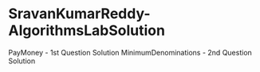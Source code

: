 # SravanKumarReddy-AlgorithmsLabSolution
PayMoney - 1st Question Solution
MinimumDenominations - 2nd Question Solution
